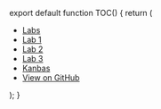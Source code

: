export default function TOC() {
    return (
      <ul>
        <li><a id="wd-a"  href="#/Labs">Labs</a></li>
        <li><a id="wd-a1" href="#/Labs/Lab1">Lab 1</a></li>
        <li><a id="wd-a2" href="#/Labs/Lab2">Lab 2</a></li>
        <li><a id="wd-a3" href="#/Labs/Lab3">Lab 3</a></li>
        <li><a id="wd-k"  href="#/Kanbas">Kanbas</a></li>
        <li><a id="wd-github" href="https://github.com/awwDESTINY/kanbas-react-web-app.git">View on GitHub</a></li>
      </ul>
    );
}